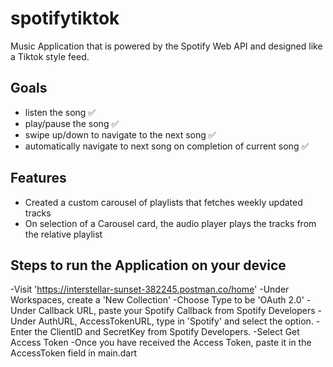 # spotifytiktok

Music Application that is powered by the Spotify Web API and designed like a Tiktok style feed.

## Goals
- listen the song ✅
- play/pause the song ✅
- swipe up/down to navigate to the next song ✅
- automatically navigate to next song on completion of current song ✅

## Features
- Created a custom carousel of playlists that fetches weekly updated tracks
- On selection of a Carousel card, the audio player plays the tracks from the relative playlist


## Steps to run the Application on your device

-Visit 'https://interstellar-sunset-382245.postman.co/home'
-Under Workspaces, create a 'New Collection'
-Choose Type to be 'OAuth 2.0'
-Under Callback URL, paste your Spotify Callback from Spotify Developers
-Under AuthURL, AccessTokenURL, type in 'Spotify' and select the option.
-Enter the ClientID and SecretKey from Spotify Developers.
-Select Get Access Token
-Once you have received the Access Token, paste it in the AccessToken field in main.dart
